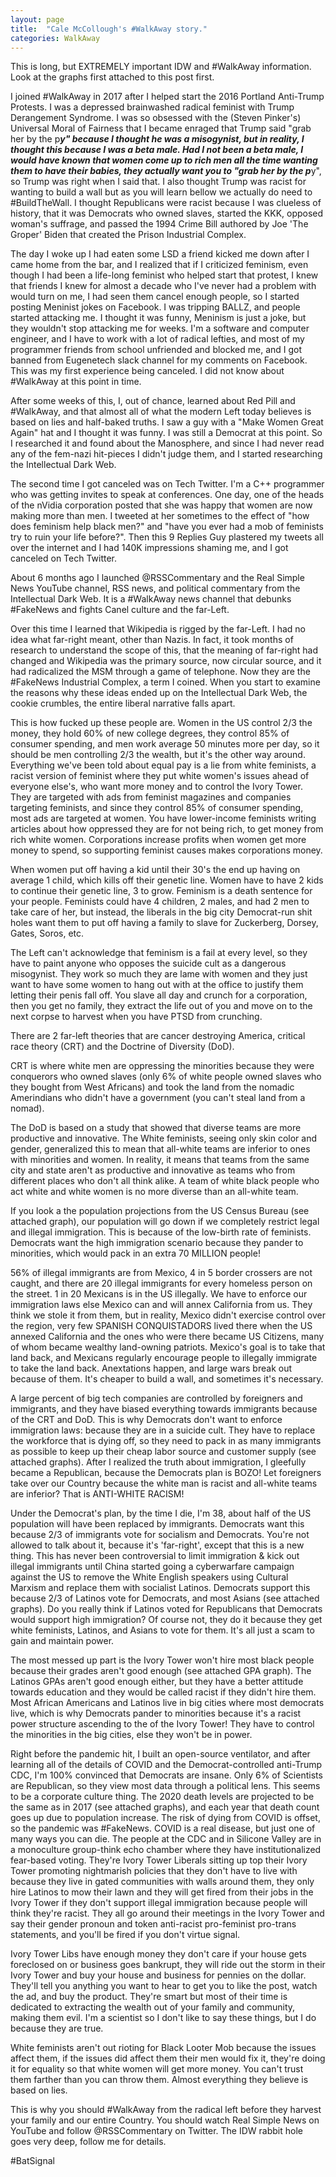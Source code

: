 ```yaml
---
layout: page
title:  "Cale McCollough's #WalkAway story."
categories: WalkAway
---
```


This is long, but EXTREMELY important IDW and #WalkAway information. Look at the graphs first attached to this post first.

I joined #WalkAway in 2017 after I helped start the 2016 Portland Anti-Trump Protests. I was a depressed brainwashed radical feminist with Trump Derangement Syndrome. I was so obsessed with the (Steven Pinker's) Universal Moral of Fairness that I became enraged that Trump said "grab her by the p***y" because I thought he was a misogynist, but in reality, I thought this because I was a beta male. Had I not been a beta male, I would have known that women come up to rich men all the time wanting them to have their babies, they actually want you to "grab her by the p***y", so Trump was right when I said that. I also thought Trump was racist for wanting to build a wall but as you will learn bellow we actually do need to #BuildTheWall. I thought Republicans were racist because I was clueless of history, that it was Democrats who owned slaves, started the KKK, opposed woman's suffrage, and passed the 1994 Crime Bill authored by Joe 'The Groper' Biden that created the Prison Industrial Complex.

The day I woke up I had eaten some LSD a friend kicked me down after I came home from the bar, and I realized that if I criticized feminism, even though I had been a life-long feminist who helped start that protest, I knew that friends I knew for almost a decade who I've never had a problem with would turn on me, I had seen them cancel enough people, so I started posting Meninist jokes on Facebook. I was tripping BALLZ, and people started attacking me. I thought it was funny, Meninism is just a joke, but they wouldn't stop attacking me for weeks. I'm a software and computer engineer, and I have to work with a lot of radical lefties, and most of my programmer friends from school unfriended and blocked me, and I got banned from Eugenetech slack channel for my comments on Facebook. This was my first experience being canceled. I did not know about #WalkAway at this point in time.

After some weeks of this, I, out of chance, learned about Red Pill and #WalkAway, and that almost all of what the modern Left today believes is based on lies and half-baked truths. I saw a guy with a "Make Women Great Again" hat and I thought it was funny. I was still a Democrat at this point. So I researched it and found about the Manosphere, and since I had never read any of the fem-nazi hit-pieces I didn't judge them, and I started researching the Intellectual Dark Web.

The second time I got canceled was on Tech Twitter. I'm a C++ programmer who was getting invites to speak at conferences. One day, one of the heads of the nVidia corporation posted that she was happy that women are now making more than men. I tweeted at her sometimes to the effect of "how does feminism help black men?" and "have you ever had a mob of feminists try to ruin your life before?". Then this 9 Replies Guy plastered my tweets all over the internet and I had 140K impressions shaming me, and I got canceled on Tech Twitter. 

About 6 months ago I launched @RSSCommentary and the Real Simple News YouTube channel, RSS news, and political commentary from the Intellectual Dark Web. It is a #WalkAway news channel that debunks #FakeNews and fights Canel culture and the far-Left.

Over this time I learned that Wikipedia is rigged by the far-Left. I had no idea what far-right meant, other than Nazis. In fact, it took months of research to understand the scope of this, that the meaning of far-right had changed and Wikipedia was the primary source, now circular source, and it had radicalized the MSM through a game of telephone. Now they are the #FakeNews Industrial Complex, a term I coined. When you start to examine the reasons why these ideas ended up on the Intellectual Dark Web, the cookie crumbles, the entire liberal narrative falls apart.

This is how fucked up these people are. Women in the US control 2/3 the money, they hold 60% of new college degrees, they control 85% of consumer spending, and men work average 50 minutes more per day, so it should be men controlling 2/3 the wealth, but it's the other way around. Everything we've been told about equal pay is a lie from white feminists, a racist version of feminist where they put white women's issues ahead of everyone else's, who want more money and to control the Ivory Tower. They are targeted with ads from feminist magazines and companies targeting feminists, and since they control 85% of consumer spending, most ads are targeted at women. You have lower-income feminists writing articles about how oppressed they are for not being rich, to get money from rich white women. Corporations increase profits when women get more money to spend, so supporting feminist causes makes corporations money.

When women put off having a kid until their 30's the end up having on average 1 child, which kills off their genetic line. Women have to have 2 kids to continue their genetic line, 3 to grow. Feminism is a death sentence for your people. Feminists could have 4 children, 2 males, and had 2 men to take care of her, but instead, the liberals in the big city Democrat-run shit holes want them to put off having a family to slave for Zuckerberg, Dorsey, Gates, Soros, etc.

The Left can't acknowledge that feminism is a fail at every level, so they have to paint anyone who opposes the suicide cult as a dangerous misogynist. They work so much they are lame with women and they just want to have some women to hang out with at the office to justify them letting their penis fall off. You slave all day and crunch for a corporation, then you get no family, they extract the life out of you and move on to the next corpse to harvest when you have PTSD from crunching.

There are 2 far-left theories that are cancer destroying America, critical race theory (CRT) and the Doctrine of Diversity (DoD).

CRT is where white men are oppressing the minorities because they were conquerors who owned slaves (only 6% of white people owned slaves who they bought from West Africans) and took the land from the nomadic Amerindians who didn't have a government (you can't steal land from a nomad).

The DoD is based on a study that showed that diverse teams are more productive and innovative. The White feminists, seeing only skin color and gender, generalized this to mean that all-white teams are inferior to ones with minorities and women. In reality, it means that teams from the same city and state aren't as productive and innovative as teams who from different places who don't all think alike. A team of white black people who act white and white women is no more diverse than an all-white team.

If you look a the population projections from the US Census Bureau (see attached graph), our population will go down if we completely restrict legal and illegal immigration. This is because of the low-birth rate of feminists. Democrats want the high immigration scenario because they pander to minorities, which would pack in an extra 70 MILLION people!

56% of illegal immigrants are from Mexico, 4 in 5 border crossers are not caught, and there are 20 illegal immigrants for every homeless person on the street. 1 in 20 Mexicans is in the US illegally. We have to enforce our immigration laws else Mexico can and will annex California from us. They think we stole it from them, but in reality, Mexico didn't exercise control over the region, very few SPANISH CONQUISTADORS lived there when the US annexed California and the ones who were there became US Citizens, many of whom became wealthy land-owning patriots. Mexico's goal is to take that land back, and Mexicans regularly encourage people to illegally immigrate to take the land back. Anextations happen, and large wars break out because of them. It's cheaper to build a wall, and sometimes it's necessary.

A large percent of big tech companies are controlled by foreigners and immigrants, and they have biased everything towards immigrants because of the CRT and DoD. This is why Democrats don't want to enforce immigration laws: because they are in a suicide cult. They have to replace the workforce that is dying off, so they need to pack in as many immigrants as possible to keep up their cheap labor source and customer supply (see attached graphs). After I realized the truth about immigration, I gleefully became a Republican, because the Democrats plan is BOZO! Let foreigners take over our Country because the white man is racist and all-white teams are inferior? That is ANTI-WHITE RACISM!

Under the Democrat's plan, by the time I die, I'm 38, about half of the US population will have been replaced by immigrants. Democrats want this because 2/3 of immigrants vote for socialism and Democrats. You're not allowed to talk about it, because it's 'far-right', except that this is a new thing. This has never been controversial to limit immigration & kick out illegal immigrants until China started going a cyberwarfare campaign against the US to remove the White English speakers using Cultural Marxism and replace them with socialist Latinos. Democrats support this because 2/3 of Latinos vote for Democrats, and most Asians (see attached graphs). Do you really think if Latinos voted for Republicans that Democrats would support high immigration? Of course not, they do it because they get white feminists, Latinos, and Asians to vote for them. It's all just a scam to gain and maintain power.

The most messed up part is the Ivory Tower won't hire most black people because their grades aren't good enough (see attached GPA graph). The Latinos GPAs aren't good enough either, but they have a better attitude towards education and they would be called racist if they didn't hire them. Most African Americans and Latinos live in big cities where most democrats live, which is why Democrats pander to minorities because it's a racist power structure ascending to the of the Ivory Tower! They have to control the minorities in the big cities, else they won't be in power.

Right before the pandemic hit, I built an open-source ventilator, and after learning all of the details of COVID and the Democrat-controlled anti-Trump CDC, I'm 100% convinced that Democrats are insane. Only 6% of Scientists are Republican, so they view most data through a political lens. This seems to be a corporate culture thing. The 2020 death levels are projected to be the same as in 2017 (see attached graphs), and each year that death count goes up due to population increase. The risk of dying from COVID is offset, so the pandemic was #FakeNews. COVID is a real disease, but just one of many ways you can die. The people at the CDC and in Silicone Valley are in a monoculture group-think echo chamber where they have institutionalized fear-based voting. They're Ivory Tower Liberals sitting up top their Ivory Tower promoting nightmarish policies that they don't have to live with because they live in gated communities with walls around them, they only hire Latinos to mow their lawn and they will get fired from their jobs in the Ivory Tower if they don't support illegal immigration because people will think they're racist. They all go around their meetings in the Ivory Tower and say their gender pronoun and token anti-racist pro-feminist pro-trans statements, and you'll be fired if you don't virtue signal.

Ivory Tower Libs have enough money they don't care if your house gets foreclosed on or business goes bankrupt, they will ride out the storm in their Ivory Tower and buy your house and business for pennies on the dollar.  They'll tell you anything you want to hear to get you to like the post, watch the ad, and buy the product. They're smart but most of their time is dedicated to extracting the wealth out of your family and community, making them evil. I'm a scientist so I don't like to say these things, but I do because they are true.

White feminists aren't out rioting for Black Looter Mob because the issues affect them, if the issues did affect them their men would fix it, they're doing it for equality so that white women will get more money. You can't trust them farther than you can throw them. Almost everything they believe is based on lies. 

This is why you should #WalkAway from the radical left before they harvest your family and our entire Country. You should watch Real Simple News on YouTube and follow @RSSCommentary on Twitter. The IDW rabbit hole goes very deep, follow me for details.

#BatSignal